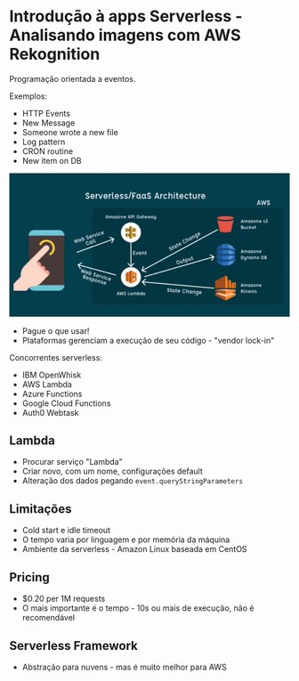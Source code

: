 # Introdução à apps Serverless - Analisando imagens com AWS Rekognition

Programação orientada a eventos.

Exemplos:
- HTTP Events
- New Message
- Someone wrote a new file
- Log pattern
- CRON routine
- New item on DB

![](img/serverless-faas-architecture.png)

- Pague o que usar!
- Plataformas gerenciam a execução de seu código - "vendor lock-in"

Concorrentes serverless:
- IBM OpenWhisk
- AWS Lambda
- Azure Functions
- Google Cloud Functions
- Auth0 Webtask

## Lambda

- Procurar serviço "Lambda"
- Criar novo, com um nome, configurações default
- Alteração dos dados pegando `event.queryStringParameters`

## Limitações
- Cold start e idle timeout
- O tempo varia por linguagem e por memória da máquina
- Ambiente da serverless - Amazon Linux baseada em CentOS

## Pricing
- $0.20 per 1M requests
- O mais importante é o tempo - 10s ou mais de execução, não é recomendável

## Serverless Framework
- Abstração para nuvens - mas é muito melhor para AWS
